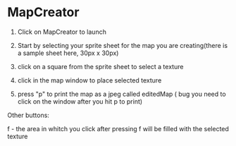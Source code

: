 # MapCreator 


1) Click on MapCreator to launch

2) Start by selecting your sprite sheet for the map you are creating(there is a sample sheet here, 30px x 30px)


3) click on a square from the sprite sheet to select a texture

4) click in the map window to place selected texture

5) press "p" to print the map as a jpeg called editedMap ( bug you need to click on the window after you hit p to print)


Other buttons:

f - the area in whitch you click after pressing f will be filled with the selected texture
